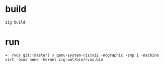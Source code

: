 # build
```shell
zig build
```

# run 
```shell
➜  rvos git:(master) ✗ qemu-system-riscv32 -nographic -smp 1 -machine virt -bios none -kernel zig-out/bin/rvos.bin 
```